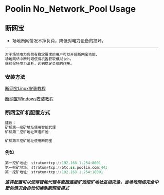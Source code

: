# Poolin No_Network_Pool Usage

## 断网宝

- 场地断网情况不掉负荷，降低对电力设备的损坏。

---

```asm
对于场地电力负荷有稳定要求的用户可以开启断网宝功能，
场地网络中断时可使得机器获取模拟job，
继续保持电力消耗，达到稳定负荷的作用。
```

### 安装方法

[断网宝Linux安装教程](https://github.com/iblockin/Poolin-SmartAgentExplan/tree/master/no_nework_pool/Linux)

[断网宝Windows安装教程](https://github.com/iblockin/Poolin-SmartAgentExplan/tree/master/no_nework_pool/Windows)

### 断网宝矿机配置方式

```asm
建议：
矿机第一挖矿地址使用智能代理
矿机第二挖矿地址直连矿池

矿机第三挖矿地址使用断网宝
```

#### 例如

```asm
第一挖矿地址: stratum+tcp://192.168.1.254:8001
第一挖矿地址: stratum+tcp://btc.ss.poolin.com:443
第一挖矿地址: stratum+tcp://192.168.1.254:18001
```

***这样配置可以使得智能代理与直接连接矿池挖矿地址互相灾备，当场地网络完全中断的情况会自动切换到断网宝模式***
